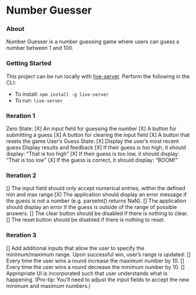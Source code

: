 # Number Guesser

### About
Number Guesser is a number guessing game where users can guess a number between 1 and 100.

### Getting Started

This project can be run locally with [live-server](https://www.npmjs.com/package/live-server).
Perform the following in the CLI:
* To install: `npm install -g live-server`
* To run: `live-server`

### Iteration 1
Zero State:
[X] An input field for guessing the number
[X] A button for submitting a guess
[X] A button for clearing the input field
[X] A button that resets the game
User’s Guess State:
[X] Display the user’s most recent guess
Display results and feedback
[X] If their guess is too high, it should display: “That is too high”
[X] If their guess is too low, it should display: “That is too low”
[X] If the guess is correct, it should display: “BOOM!”

### Iteration 2
[] The input field should only accept numerical entries, within the defined min and max range
[X] The application should display an error message if the guess is not a number (e.g. parseInt() returns NaN).
[] The application should display an error if the guess is outside of the range of possible answers.
[] The clear button should be disabled if there is nothing to clear.
[] The reset button should be disabled if there is nothing to reset.

### Iteration 3
[] Add additional inputs that allow the user to specify the minimum/maximum range.
Upon successful win, user’s range is updated:
[] Every time the user wins a round increase the maximum number by 10.
[] Every time the user wins a round decrease the minimum number by 10.
[] Appropriate UI is incorporated such that user understands what is happening.
(Pro-tip: You’ll need to adjust the input fields to accept the new minimum and maximum numbers.)
